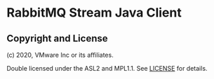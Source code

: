# RabbitMQ Stream Java Client

## Copyright and License

(c) 2020, VMware Inc or its affiliates.

Double licensed under the ASL2 and MPL1.1.
See [LICENSE](./LICENSE) for details.
